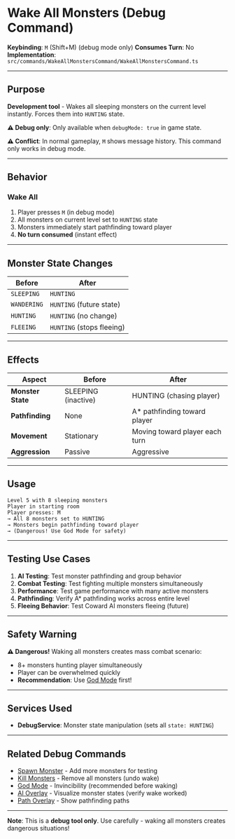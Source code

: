 # Wake All Monsters (Debug Command)

**Keybinding**: `M` (Shift+M) (debug mode only)
**Consumes Turn**: No
**Implementation**: `src/commands/WakeAllMonstersCommand/WakeAllMonstersCommand.ts`

---

## Purpose

**Development tool** - Wakes all sleeping monsters on the current level instantly. Forces them into `HUNTING` state.

**⚠️ Debug only**: Only available when `debugMode: true` in game state.

**⚠️ Conflict**: In normal gameplay, `M` shows message history. This command only works in debug mode.

---

## Behavior

### Wake All
1. Player presses `M` (in debug mode)
2. All monsters on current level set to `HUNTING` state
3. Monsters immediately start pathfinding toward player
4. **No turn consumed** (instant effect)

---

## Monster State Changes

| Before | After |
|--------|-------|
| `SLEEPING` | `HUNTING` |
| `WANDERING` | `HUNTING` (future state) |
| `HUNTING` | `HUNTING` (no change) |
| `FLEEING` | `HUNTING` (stops fleeing) |

---

## Effects

| Aspect | Before | After |
|--------|--------|-------|
| **Monster State** | SLEEPING (inactive) | HUNTING (chasing player) |
| **Pathfinding** | None | A* pathfinding toward player |
| **Movement** | Stationary | Moving toward player each turn |
| **Aggression** | Passive | Aggressive |

---

## Usage

```
Level 5 with 8 sleeping monsters
Player in starting room
Player presses: M
→ All 8 monsters set to HUNTING
→ Monsters begin pathfinding toward player
→ (Dangerous! Use God Mode for safety)
```

---

## Testing Use Cases

1. **AI Testing**: Test monster pathfinding and group behavior
2. **Combat Testing**: Test fighting multiple monsters simultaneously
3. **Performance**: Test game performance with many active monsters
4. **Pathfinding**: Verify A* pathfinding works across entire level
5. **Fleeing Behavior**: Test Coward AI monsters fleeing (future)

---

## Safety Warning

**⚠️ Dangerous!** Waking all monsters creates mass combat scenario:
- 8+ monsters hunting player simultaneously
- Player can be overwhelmed quickly
- **Recommendation**: Use [God Mode](./debug-godmode.md) first!

---

## Services Used

- **DebugService**: Monster state manipulation (sets all `state: HUNTING`)

---

## Related Debug Commands

- [Spawn Monster](./debug-spawn.md) - Add more monsters for testing
- [Kill Monsters](./debug-kill.md) - Remove all monsters (undo wake)
- [God Mode](./debug-godmode.md) - Invincibility (recommended before waking)
- [AI Overlay](./debug-ai.md) - Visualize monster states (verify wake worked)
- [Path Overlay](./debug-path.md) - Show pathfinding paths

---

**Note**: This is a **debug tool only**. Use carefully - waking all monsters creates dangerous situations!
